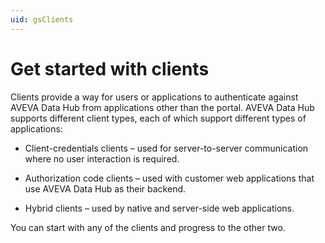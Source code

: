 ```yaml
---
uid: gsClients
---
```


# Get started with clients

Clients provide a way for users or applications to authenticate against AVEVA Data Hub from applications other than the portal. AVEVA Data Hub supports different client types, each of which support different types of applications:

- Client-credentials clients – used for server-to-server communication where no user interaction is required.

- Authorization code clients – used with customer web applications that use AVEVA Data Hub as their backend.

- Hybrid clients – used by native and server-side web applications.

You can start with any of the clients and progress to the other two. 
